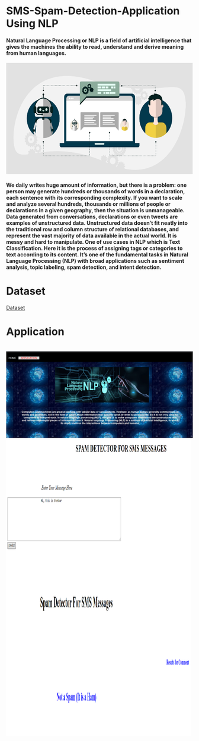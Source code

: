 <h1>SMS-Spam-Detection-Application Using NLP</h1>
<h4>Natural Language Processing or NLP is a field of artificial intelligence that gives the machines the ability to read, understand and derive meaning from human languages.</h4>
<p float="center" text-align = "center">
  <img src="https://github.com/shekhars08/SMS-Spam-Detection-Application/blob/master/static/nlpImg.png" width=600 height="300" align = "center" />
 </p>

<h4>We daily writes huge amount of information, but there is a problem: one person may generate hundreds or thousands of words in a declaration, each sentence with its corresponding complexity. If you want to scale and analyze several hundreds, thousands or millions of people or declarations in a given geography, then the situation is unmanageable.
Data generated from conversations, declarations or even tweets are examples of unstructured data. Unstructured data doesn’t fit neatly into the traditional row and column structure of relational databases, and represent the vast majority of data available in the actual world. It is messy and hard to manipulate.
One of use cases in NLP which is Text Classification. Here it is the process of assigning tags or categories to text according to its content. It’s one of the fundamental tasks in Natural Language Processing (NLP) with broad applications such as sentiment analysis, topic labeling, spam detection, and intent detection.</h4>

# Dataset
[Dataset](https://github.com/shekhars08/SMS-Spam-Detection-Application/blob/master/spams.csv)

# Application
<p float="center" text-align = "center">
  <br><img src="https://github.com/shekhars08/SMS-Spam-Detection-Application/blob/master/static/img1.png"/></br>
  <img src="https://github.com/shekhars08/SMS-Spam-Detection-Application/blob/master/static/img2.png" width=500 height="400" align = "center" />
  <img src="https://github.com/shekhars08/SMS-Spam-Detection-Application/blob/master/static/img3.png" width=500 height="400" align = "center" />
  
 </p>

